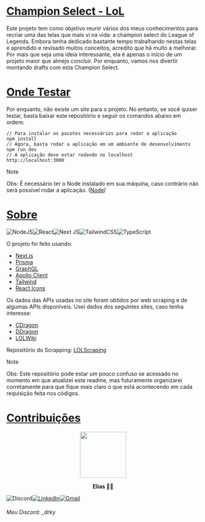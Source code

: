 
# [Champion Select - LoL]()

Este projeto tem como objetivo reunir vários dos meus conhecimentos para recriar uma das telas que mais vi na vida: a champion select do League of Legends. Embora tenha dedicado bastante tempo trabalhando nestas telas e aprendido e revisado muitos conceitos, acredito que há muito a melhorar. Por mais que seja uma ideia interessante, ela é apenas o início de um projeto maior que almejo concluir. Por enquanto, vamos nos divertir montando drafts com esta Champion Select.

# [Onde Testar]()

Por enquanto, não existe um site para o projeto. No entanto, se você quiser testar, basta baixar este repositório e seguir os comandos abaixo em ordem:

    // Para instalar os pacotes necessários para rodar a aplicação
    npm install
    // Agora, basta rodar a aplicação em um ambiente de desenvolvimento
    npm run dev
    // A aplicação deve estar rodando no localhost
    http://localhost:3000 
>[!NOTE]
> Obs: É necessário ter o Node instalado em sua máquina, caso contrário não será possível rodar a aplicação. ([Node](https://nodejs.org/en/download))

# [Sobre]()
<p align="center">  <div style="display: flex;">  <img src="https://img.shields.io/badge/node.js-6DA55F?style=for-the-badge&logo=node.js&logoColor=white" alt="NodeJS"> <img src="https://img.shields.io/badge/react-%2320232a.svg?style=for-the-badge&logo=react&logoColor=%2361DAFB" alt="React"> <img src="https://img.shields.io/badge/Next-black?style=for-the-badge&logo=next.js&logoColor=white" alt="Next JS"> <img src="https://img.shields.io/badge/tailwindcss-%2338B2AC.svg?style=for-the-badge&logo=tailwind-css&logoColor=white" alt="TailwindCSS"> <img src="https://img.shields.io/badge/typescript-%23007ACC.svg?style=for-the-badge&logo=typescript&logoColor=white" alt="TypeScript"> </div> </p>
O projeto foi feito usando:

-   [Next.js](https://nextjs.org/)
-   [Prisma](https://www.prisma.io/)
-   [GraphQL](https://the-guild.dev/graphql/yoga-server)
-   [Apollo Client](https://www.apollographql.com/docs/react/)
-   [Tailwind](https://tailwindcss.com/)
-   [React Icons](https://react-icons.github.io/react-icons/)



Os dados das APIs usadas no site foram obtidos por web scraping e de algumas APIs disponíveis. Usei dados dos seguintes sites, caso tenha interesse:

-   [CDragon](https://www.communitydragon.org/)
-   [DDragon](https://developer.riotgames.com/docs/lol)
-   [LOLWiki](https://leagueoflegends.fandom.com/pt-br/wiki/League_of_Legends_Wiki)

Repositório do Scrapping: [LOLScraping](https://github.com/3liasNeto/lol-scrapping)


>[!NOTE]
>Obs: Este repositório pode estar um pouco confuso se acessado no momento em que atualizei este readme, mas futuramente organizarei corretamente para que fique mais claro o que está acontecendo em cada requisição feita nos códigos.

# [Contribuições]()
<div align="center"  >
<img src="https://avatars.githubusercontent.com/u/87040427?v=4" width="120" height="120">
<div>
<p><strong>Elias 👨‍💻 </strong></p>
<p align="center">  <div style="display: flex;"> 
<img src="https://img.shields.io/badge/Discord-%235865F2.svg?style=for-the-badge&logo=discord&logoColor=white" alt="Discord">
<a href="https://www.linkedin.com/in/3liasneto/">
 <img src="https://img.shields.io/badge/linkedin-%230077B5.svg?style=for-the-badge&logo=linkedin&logoColor=white" alt="LinkedIn"> 
 </a>
 <a href="mailto:3lias.neto@gmail.com">
 <img src="https://img.shields.io/badge/Gmail-D14836?style=for-the-badge&logo=gmail&logoColor=white" alt="Gmail"> 
 </a>
</div> </p> 
</div>
</div>


<h6> Meu Discord: _drky </h6>
